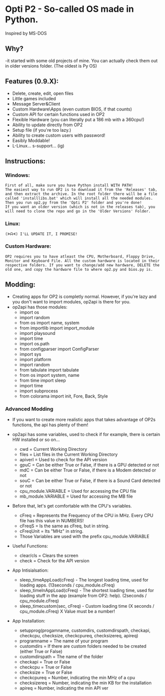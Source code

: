# Opti P2 - So-called OS made in Python.
Inspired by MS-DOS

## Why?
-it started with some old projects of mine. You can actually check them out in older versions folder. (The oldest is Py OS)

## Features (0.9.X):
* Delete, create, edit, open files
* Little games included
* Message Server&Client
* Custom Hardware\Apps (even custom BIOS, if that counts)
* Custom API for certain functions used in OP2
* Flexible Hardware (you can literally put a 186 mb with a 360cpu!)
* Ability to update directly from OP2
* Setup file (if you're too lazy.)
* Ability to create custom users with password!
* Easibly Moddable!
* L-Linux... s-support... (ig)

## Instructions:
### Windows:
	First of all, make sure you have Python install WITH PATH!
	The easiest way to run OP2 is to download it from the 'Releases' tab, and then extract the archive. In the root folder there will be a file called 'installlibs.bat' which will install all the needed modules. Then you run op2.py from the 'Opti P2' folder and you're done!
	If you want an older version (which is not in the releases tab), you will need to clone the repo and go in the 'Older Versions' Folder.

### Linux:
	(ᗒᗣᗕ) I'LL UPDATE IT, I PROMISE!

### Custom Hardware:
	OP2 requires you to have atleast the CPU, Motherboard, Floppy Drive, Monitor and Keyboard File. All the custom hardware is located in their respective folders. If you want to change/add new hardware, DELETE the old one, and copy the hardware file to where op2.py and bios.py is.

## Modding:
* Creating apps for OP2 is completly normal. However, if you're lazy and you don't want to import modules, op2api is there for you.
* op2api has those modules:
	* import os
	* import random
	* from os import name, system
	* from importlib import import_module
	* import playsound
	* import time
	* import os.path
	* from configparser import ConfigParser
	* import sys
	* import platform
	* import random
	* from tabulate import tabulate
	* from os import system, name
	* from time import sleep
	* import time
	* import subprocess
	* from colorama import init, Fore, Back, Style

### Advanced Modding
* If you want to create more realistic apps that takes advantage of OP2s functions, the api has plenty of them!
* op2api has some variables, used to check if for example, there is certain HW installed or so on...
	* cwd = Current Working Directory
	* files = List files in the Current Working Directory
	* apiverI = Used to check for the API version
	* gpuC = Can be either True or False, if there is a GPU detected or not
	* mdC = Can be either True or False, if there is a Modem detected or not
	* souC = Can be either True or False, if there is a Sound Card detected or not
	* cpu_module.VARIABLE = Used for accessing the CPU file
	* mb_module.VARIABLE = Used for accessing the MB file

* Before that, let's get comfortable with the CPU's variables.
	* cFreq = Represents the Frequency of the CPU in MHz. Every CPU file has this value in NUMBERS!
	* cFreqS = Is the same as cFreq, but in string.
	* cFreqUnit = Its "MHz" in string.
	* Those Variables are used with the prefix cpu_module.VARIABLE

* Useful Functions:
	* clear/cls = Clears the screen
	* check = Check for the API version

* App Intisialsation:
	* sleep_timeAppLoad(cFreq) - The longest loading time, used for loading apps. (13seconds / cpu_module.cFreq)
	* sleep_timeInAppLoad(cFreq) - The shortest loading time, used for loading stuff in the app (example from OP2: help). (2seconds / cpu_module.cFreq)
	* sleep_timecustom(sec, cFreq) - Custom loading time (X seconds / cpu_module.cFreq) X Value must be a number!

* App Installation:
	* setupprog(progamname, customdirs, customdirspath, checkapi, checkcpu, checksize, checkcpureq, checksizereq, apireq)
	* programname = The name of your program
	* customdirs = If there are custom folders needed to be created (either True or False)
	* customdirspath = The name of the folder
	* checkapi = True or False
	* checkcpu = True or False
	* checksize = True or False
	* checkcpureq = Number, indicating the min MHz of a cpu
	* checksizereq = Number, indicating the min KB for the installation
	* apireq = Number, indicating the min API ver
